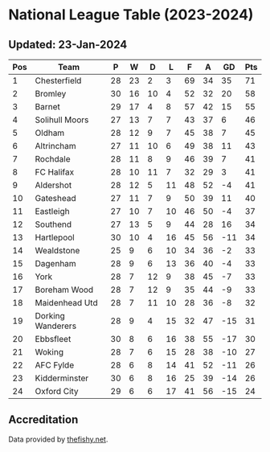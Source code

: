# National League Table (2023-2024)
## Updated: 23-Jan-2024

| Pos | Team | P | W | D | L | F | A | GD | Pts |
| --- | --- | --- | --- | --- | --- | --- | --- | --- | --- |
| 1 | Chesterfield | 28 | 23 | 2 | 3 | 69 | 34 | 35 | 71 |
| 2 | Bromley | 30 | 16 | 10 | 4 | 52 | 32 | 20 | 58 |
| 3 | Barnet | 29 | 17 | 4 | 8 | 57 | 42 | 15 | 55 |
| 4 | Solihull Moors | 27 | 13 | 7 | 7 | 43 | 37 | 6 | 46 |
| 5 | Oldham | 28 | 12 | 9 | 7 | 45 | 38 | 7 | 45 |
| 6 | Altrincham | 27 | 11 | 10 | 6 | 49 | 38 | 11 | 43 |
| 7 | Rochdale | 28 | 11 | 8 | 9 | 46 | 39 | 7 | 41 |
| 8 | FC Halifax | 28 | 10 | 11 | 7 | 32 | 29 | 3 | 41 |
| 9 | Aldershot | 28 | 12 | 5 | 11 | 48 | 52 | -4 | 41 |
| 10 | Gateshead | 27 | 11 | 7 | 9 | 50 | 39 | 11 | 40 |
| 11 | Eastleigh | 27 | 10 | 7 | 10 | 46 | 50 | -4 | 37 |
| 12 | Southend | 27 | 13 | 5 | 9 | 44 | 28 | 16 | 34 |
| 13 | Hartlepool | 30 | 10 | 4 | 16 | 45 | 56 | -11 | 34 |
| 14 | Wealdstone | 25 | 9 | 6 | 10 | 34 | 36 | -2 | 33 |
| 15 | Dagenham | 28 | 9 | 6 | 13 | 36 | 40 | -4 | 33 |
| 16 | York | 28 | 7 | 12 | 9 | 38 | 45 | -7 | 33 |
| 17 | Boreham Wood | 28 | 7 | 12 | 9 | 35 | 44 | -9 | 33 |
| 18 | Maidenhead Utd | 28 | 7 | 11 | 10 | 28 | 36 | -8 | 32 |
| 19 | Dorking Wanderers | 28 | 9 | 4 | 15 | 32 | 47 | -15 | 31 |
| 20 | Ebbsfleet | 30 | 8 | 6 | 16 | 38 | 55 | -17 | 30 |
| 21 | Woking | 28 | 7 | 6 | 15 | 28 | 38 | -10 | 27 |
| 22 | AFC Fylde | 28 | 6 | 8 | 14 | 41 | 52 | -11 | 26 |
| 23 | Kidderminster | 30 | 6 | 8 | 16 | 25 | 39 | -14 | 26 |
| 24 | Oxford City | 29 | 6 | 6 | 17 | 41 | 56 | -15 | 24 |

## Accreditation 

Data provided by [thefishy.net](https://www.thefishy.net/).